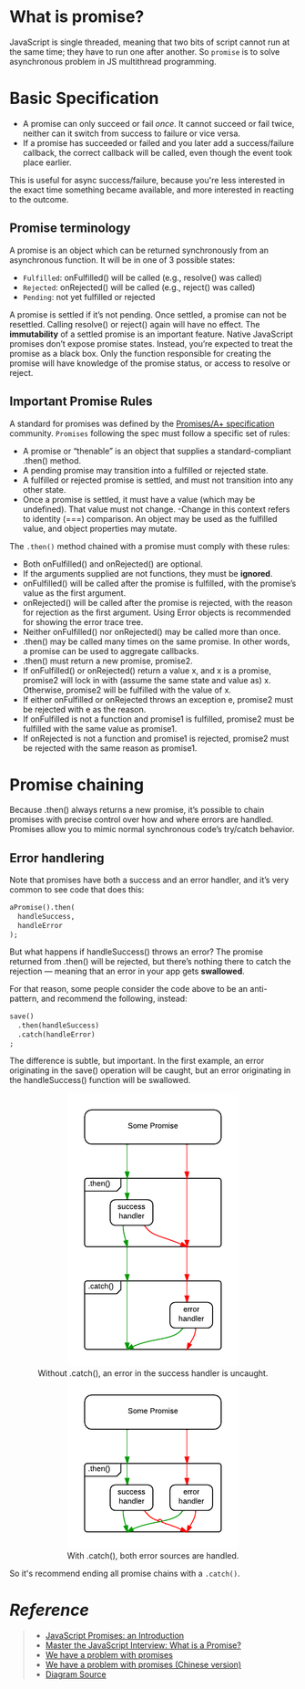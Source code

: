 # What is promise?
JavaScript is single threaded, meaning that two bits of script cannot run at the same time; they have to run one after another. So `promise` is to solve asynchronous problem in JS multithread programming.

# Basic Specification
- A promise can only succeed or fail *once*. It cannot succeed or fail twice, neither can it switch from success to failure or vice versa.
- If a promise has succeeded or failed and you later add a success/failure callback, the correct callback will be called, even though the event took place earlier.

This is useful for async success/failure, because you're less interested in the exact time something became available, and more interested in reacting to the outcome.

## Promise terminology
A promise is an object which can be returned synchronously from an asynchronous function. It will be in one of 3 possible states:
- `Fulfilled`: onFulfilled() will be called (e.g., resolve() was called)
- `Rejected`: onRejected() will be called (e.g., reject() was called)
- `Pending`: not yet fulfilled or rejected

A promise is settled if it’s not pending. Once settled, a promise can not be resettled. Calling resolve() or reject() again will have no effect. 
The **immutability** of a settled promise is an important feature.
Native JavaScript promises don’t expose promise states. Instead, you’re expected to treat the promise as a black box. Only the function responsible for creating the promise will have knowledge of the promise status, or access to resolve or reject.

## Important Promise Rules
A standard for promises was defined by the [Promises/A+ specification](https://promisesaplus.com/implementations) community. `Promises` following the spec must follow a specific set of rules:
- A promise or “thenable” is an object that supplies a standard-compliant .then() method.
- A pending promise may transition into a fulfilled or rejected state.
- A fulfilled or rejected promise is settled, and must not transition into any other state.
- Once a promise is settled, it must have a value (which may be undefined). That value must not change.
 -Change in this context refers to identity (===) comparison. An object may be used as the fulfilled value, and object properties may mutate.

The `.then()` method chained with a promise must comply with these rules:
- Both onFulfilled() and onRejected() are optional.
- If the arguments supplied are not functions, they must be **ignored**.
- onFulfilled() will be called after the promise is fulfilled, with the promise’s value as the first argument.
- onRejected() will be called after the promise is rejected, with the reason for rejection as the first argument. Using Error objects is recommended for showing the error trace tree.
- Neither onFulfilled() nor onRejected() may be called more than once.
- .then() may be called many times on the same promise. In other words, a promise can be used to aggregate callbacks.
- .then() must return a new promise, promise2.
- If onFulfilled() or onRejected() return a value x, and x is a promise, promise2 will lock in with (assume the same state and value as) x. Otherwise, promise2 will be fulfilled with the value of x.
- If either onFulfilled or onRejected throws an exception e, promise2 must be rejected with e as the reason.
- If onFulfilled is not a function and promise1 is fulfilled, promise2 must be fulfilled with the same value as promise1.
- If onRejected is not a function and promise1 is rejected, promise2 must be rejected with the same reason as promise1.

# Promise chaining
Because .then() always returns a new promise, it’s possible to chain promises with precise control over how and where errors are handled. Promises allow you to mimic normal synchronous code’s try/catch behavior.

## Error handlering
Note that promises have both a success and an error handler, and it’s very common to see code that does this:
```
aPromise().then(
  handleSuccess,
  handleError
);
```
But what happens if handleSuccess() throws an error? The promise returned from .then() will be rejected, but there’s nothing there to catch the rejection — meaning that an error in your app gets **swallowed**.

For that reason, some people consider the code above to be an anti-pattern, and recommend the following, instead:
```
save()
  .then(handleSuccess)
  .catch(handleError)
;
```
The difference is subtle, but important. In the first example, an error originating in the save() operation will be caught, but an error originating in the handleSuccess() function will be swallowed.

<div align=center>
<img src=https://github.com/KOVERcjm/Technical_Notes/raw/master/Pictures/Promise%20using%20guide%20-%20with%20catch.png>
<br />
Without .catch(), an error in the success handler is uncaught.
<img src=https://github.com/KOVERcjm/Technical_Notes/raw/master/Pictures/Promise%20using%20guide%20-%20without%20catch.png>
<br />
With .catch(), both error sources are handled.
</div>

So it's recommend ending all promise chains with a `.catch()`.


# *Reference*
> * [JavaScript Promises: an Introduction](https://developers.google.com/web/fundamentals/primers/promises#promise-terminology)
> * [Master the JavaScript Interview: What is a Promise?](https://medium.com/javascript-scene/master-the-javascript-interview-what-is-a-promise-27fc71e77261)
> * [We have a problem with promises](https://pouchdb.com/2015/05/18/we-have-a-problem-with-promises.html)
> * [We have a problem with promises (Chinese version)](https://mp.weixin.qq.com/s?__biz=MzAxODE2MjM1MA==&mid=2651551800&idx=1&sn=d06d319c002fdca153bc2abe9352e959&chksm=8025aff9b75226efe21a5094ce14a29c467be74ef2eb631157ea2732106642357617935e9464&mpshare=1&scene=1&srcid=0224AMZJRxN6nMI53jiG8DeX&key=494a5736f574d32d344982760d1421bb12d64307aedc362f175f134d7798eae7d9573dfc22c0731501cb5f318fd59eff2edadae87b920e8c8960759de29358dc6df930836b0cfeb2bb79880f72bba96b&ascene=0&uin=MjUwNzcwOTcwMA%3D%3D&devicetype=iMac+MacBookPro9%2C2+OSX+OSX+10.11.6+build(15G31)&version=12010210&nettype=WIFI&fontScale=100&pass_ticket=JQVnZiE4ehmQ22J9EiHcr7TGgYeDIQiMZl%2FEpRgnGN%2B3VGKkGyphZLcPq8VFePjQ)
> * [Diagram Source](http://stackoverflow.com/questions/24662289/when-is-thensuccess-fail-considered-an-antipattern-for-promises)